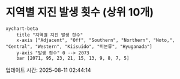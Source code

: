 # 지역별 지진 발생 횟수 (상위 10개)

```mermaid
xychart-beta
    title "지역별 지진 발생 횟수"
    x-axis ["Adjacent", "Off", "Southern", "Northern", "Noto,", "Central", "Western", "Kiisuido", "미분류", "Hyuganada"]
    y-axis "발생 횟수" 0 --> 2073
    bar [2071, 95, 23, 21, 15, 13, 9, 8, 7, 5]
```

업데이트 시간: 2025-08-11 02:44:14
